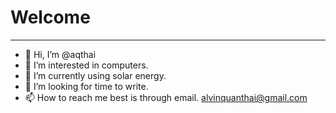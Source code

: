 # Welcome
---
- 👋 Hi, I’m @aqthai
- 👀 I’m interested in computers.
- 🌱 I’m currently using solar energy.
- 💞️ I’m looking for time to write.
- 📫 How to reach me best is through email. alvinquanthai@gmail.com

<!---
aqthai/aqthai is a ✨ special ✨ repository because its `README.md` (this file) appears on your GitHub profile.
You can click the Preview link to take a look at your changes.
--->
